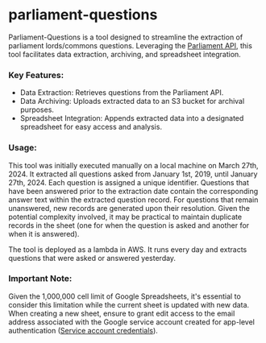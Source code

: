 # parliament-questions

Parliament-Questions is a tool designed to streamline the extraction of parliament lords/commons questions. Leveraging the [Parliament API](https://questions-statements-api.parliament.uk/), this tool facilitates data extraction, archiving, and spreadsheet integration.

### Key Features:

- Data Extraction: Retrieves questions from the Parliament API.
- Data Archiving: Uploads extracted data to an S3 bucket for archival purposes.
- Spreadsheet Integration: Appends extracted data into a designated spreadsheet for easy access and analysis.

### Usage:

This tool was initially executed manually on a local machine on March 27th, 2024. It extracted all questions asked from January 1st, 2019, until January 27th, 2024. Each question is assigned a unique identifier. Questions that have been answered prior to the extraction date contain the corresponding answer text within the extracted question record. For questions that remain unanswered, new records are generated upon their resolution. Given the potential complexity involved, it may be practical to maintain duplicate records in the sheet (one for when the question is asked and another for when it is answered).

The tool is deployed as a lambda in AWS. It runs every day and extracts questions that were asked or answered yesterday.

### Important Note:

Given the 1,000,000 cell limit of Google Spreadsheets, it's essential to consider this limitation while the current sheet is updated with new data. When creating a new sheet, ensure to grant edit access to the email address associated with the Google service account created for app-level authentication ([Service account credentials](https://github.com/googleapis/google-api-nodejs-client?tab=readme-ov-file#service-account-credentials)).
